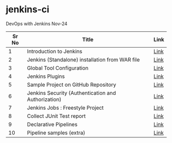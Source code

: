 # jenkins-ci
DevOps with Jenkins Nov-24


Sr No | Title | Link
------|-------|------
1 | Introduction to Jenkins | [Link](./notes/01-introduction.md)
2 | Jenkins (Standalone) installation from WAR file | [Link](./notes/02-installation-from-war.md)
3 | Global Tool Configuration | [Link](./notes/03-tool-config.md)
4 | Jenkins Plugins | [Link](./notes/04-jenkins-plugins.md)
5 | Sample Project on GitHub Repository | [Link](./notes/05-sample-project-setup.md)
6 | Jenkins Security (Authentication and Authorization) | [Link](./notes/06-jenkins-security.md)
7 | Jenkins Jobs : Freestyle Project | [Link](/notes/07-freestyle-jobs.md)
8 | Collect JUnit Test report | [Link](/notes/08-test-reports.md)
9 | Declarative Pipelines | [Link](/notes/09-Pipelines.md)
10 | Pipeline samples (extra) | [Link](notes/10-sample-pipelines.md)